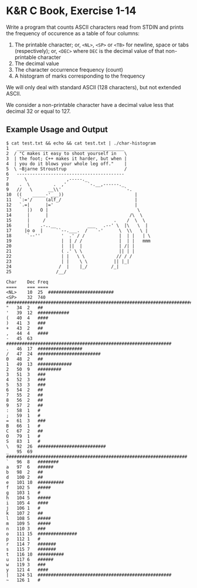 # K&R C Book, Exercise 1-14

Write a program that counts ASCII characters read from STDIN and prints
the frequency of occurence as a table of four columns:
1. The printable character;
   or, `<NL>`, `<SP>` or `<TB>` for newline, space or tabs (respectively);
   or, `<DEC>` where `DEC` is the decimal value of that non-printable character
2. The decimal value
3. The character occurrence frequency (count)
4. A histogram of marks corresponding to the frequency

We will only deal with standard ASCII (128 characters), but not extended ASCII.

We consider a non-printable character have a decimal value
less that decimal 32 or equal to 127.

## Example Usage and Output

```
$ cat test.txt && echo && cat test.txt | ./char-histogram
1   _________________________________________
2  / "C makes it easy to shoot yourself in   \
3  | the foot; C++ makes it harder, but when |
4  | you do it blows your whole leg off."    |
5  \ ~Bjarne Stroustrup                      /
6   -----------------------------------------
7      \               ,-----._
8    .  \         .  ,'        `-.__,------._
9   //   \      __\\'                        `-.
10  ((    _____-'___))                           |
11   `:='/     (alf_/                            |
12   `.=|      |='                               |
13      |)   O |                                  \
14      |      |                               /\  \
15      |     /                          .    /  \  \
16      |    .-..__            ___   .--' \  |\   \  |
17     |o o  |     ``--.___.  /   `-'      \  \\   \ |
18      `--''        '  .' / /             |  | |   | \
19                   |  | / /              |  | |   mmm
20                   |  ||  |              | /| |
21                   ( .' \ \              || | |
22                   | |   \ \            // / /
23                   | |    \ \          || |_|
24                  /  |    |_/         /_|
25                 /__/

Char	Dec	Freq
====	===	====
<NL>	10	25	#########################
<SP>	32	740	####################################################################################################################################################################################################################################################################################################################################################################################################################################################################################################################################################################################################################################################################################################################################################################
"	34	2	##
'	39	12	############
(	40	4	####
)	41	3	###
+	43	2	##
,	44	4	####
-	45	63	###############################################################
.	46	17	#################
/	47	24	########################
0	48	2	##
1	49	13	#############
2	50	9	#########
3	51	3	###
4	52	3	###
5	53	3	###
6	54	2	##
7	55	2	##
8	56	2	##
9	57	2	##
:	58	1	#
;	59	1	#
=	61	3	###
B	66	1	#
C	67	2	##
O	79	1	#
S	83	1	#
\	92	26	##########################
_	95	69	#####################################################################
`	96	8	########
a	97	6	######
b	98	2	##
d	100	2	##
e	101	10	##########
f	102	5	#####
g	103	1	#
h	104	5	#####
i	105	4	####
j	106	1	#
k	107	2	##
l	108	5	#####
m	109	5	#####
n	110	3	###
o	111	15	###############
p	112	1	#
r	114	7	#######
s	115	7	#######
t	116	10	##########
u	117	6	######
w	119	3	###
y	121	4	####
|	124	51	###################################################
~	126	1	#
```
